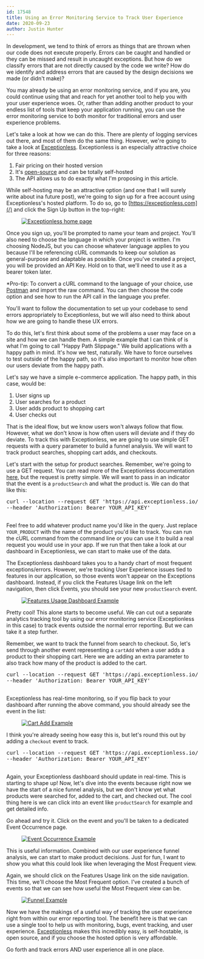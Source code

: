 ```yaml
---
id: 17548
title: Using an Error Monitoring Service to Track User Experience
date: 2020-09-23
author: Justin Hunter
---
```

In development, we tend to think of errors as things that are thrown when our code does not execute properly. Errors can be caught and handled or they can be missed and result in uncaught exceptions. But how do we classify errors that are not directly caused by the code we write? How do we identify and address errors that are caused by the design decisions we made (or didn't make)?

You may already be using an error monitoring service, and if you are, you could continue using that and reach for yet another tool to help you with your user experience woes. Or, rather than adding another product to your endless list of tools that keep your application running, you can use the error monitoring service to both monitor for traditional errors and user experience problems.

Let's take a look at how we can do this. There are plenty of logging services out there, and most of them do the same thing. However, we're going to take a look at [Exceptionless](/). Exceptionless is an especially attractive choice for three reasons:

  1. Fair pricing on their hosted version
  2. It's [open-source](https://github.com/exceptionless/Exceptionless) and can be totally self-hosted
  3. The API allows us to do exactly what I'm proposing in this article.

While self-hosting may be an attractive option (and one that I will surely write about ina future post), we're going to sign up for a free account using Exceptionless's hosted platform. To do so, go to [https://exceptionless.com](/) and click the Sign Up button in the top-right:<figure class="wp-block-image">

[![Exceptionless home page](https://res.cloudinary.com/practicaldev/image/fetch/s--vr57dYkT--/c_limit%2Cf_auto%2Cfl_progressive%2Cq_auto%2Cw_880/https://dev-to-uploads.s3.amazonaws.com/i/q55zt3ytzydt1ahqiyx8.png)](https://res.cloudinary.com/practicaldev/image/fetch/s--vr57dYkT--/c_limit%2Cf_auto%2Cfl_progressive%2Cq_auto%2Cw_880/https://dev-to-uploads.s3.amazonaws.com/i/q55zt3ytzydt1ahqiyx8.png)</figure>

Once you sign up, you'll be prompted to name your team and project. You'll also need to choose the language in which your project is written. I'm choosing NodeJS, but you can choose whatever language applies to you because I'll be referencing cURL commands to keep our solution as general-purpose and adaptable as possible. Once you've created a project, you will be provided an API Key. Hold on to that, we'll need to use it as a bearer token later.

*Pro-tip: To convert a cURL command to the language of your choice, use [Postman](https://www.postman.com/) and import the raw command. You can then choose the code option and see how to run the API call in the language you prefer.

You'll want to follow the documentation to set up your codebase to send errors appropriately to Exceptionless, but we will also need to think about how we are going to handle these UX errors.

To do this, let's first think about some of the problems a user may face on a site and how we can handle them. A simple example that I can think of is what I'm going to call "Happy Path Slippage." We build applications with a happy path in mind. It's how we test, naturally. We have to force ourselves to test outside of the happy path, so it's also important to monitor how often our users deviate from the happy path.

Let's say we have a simple e-commerce application. The happy path, in this case, would be:

  1. User signs up
  2. User searches for a product
  3. User adds product to shopping cart
  4. User checks out

That is the ideal flow, but we know users won't always follow that flow. However, what we don't know is how often users will deviate and if they do deviate. To track this with Exceptionless, we are going to use simple GET requests with a query parameter to build a funnel analysis. We will want to track product searches, shopping cart adds, and checkouts.

Let's start with the setup for product searches. Remember, we're going to use a GET request. You can read more of the Exceptionless documentation [here](https://api.exceptionless.io/docs/index.html), but the request is pretty simple. We will want to pass in an indicator that the event is a `productSearch` and what the product is. We can do that like this:

<pre class="brush: plain; title: ; notranslate" title="">curl --location --request GET 'https://api.exceptionless.io/api/v2/events/submit/usage?source=productSearch&message=YOUR_PRODUCT' \
--header 'Authorization: Bearer YOUR_API_KEY'

</pre>

Feel free to add whatever product name you'd like in the query. Just replace `YOUR_PRODUCT` with the name of the product you'd like to track. You can run the cURL command from the command line or you can use it to build a real request you would use in your app. If we run that then take a look at our dashboard in Exceptionless, we can start to make use of the data.

The Exceptionless dashboard takes you to a handy chart of most frequent exceptions/errors. However, we're tracking User Experience issues tied to features in our application, so those events won't appear on the Exceptions dashboard. Instead, if you click the Features Usage link on the left navigation, then click Events, you should see your new `productSearch` event.<figure class="wp-block-image">

[![Features Usage Dashboard Example](https://res.cloudinary.com/practicaldev/image/fetch/s--MsGu3Dvt--/c_limit%2Cf_auto%2Cfl_progressive%2Cq_auto%2Cw_880/https://dev-to-uploads.s3.amazonaws.com/i/xl6duukcca6gaudnk5sm.png)](https://res.cloudinary.com/practicaldev/image/fetch/s--MsGu3Dvt--/c_limit%2Cf_auto%2Cfl_progressive%2Cq_auto%2Cw_880/https://dev-to-uploads.s3.amazonaws.com/i/xl6duukcca6gaudnk5sm.png)</figure>

Pretty cool! This alone starts to become useful. We can cut out a separate analytics tracking tool by using our error monitoring service (Exceptionless in this case) to track events outside the normal error reporting. But we can take it a step further.

Remember, we want to track the funnel from search to checkout. So, let's send through another event representing a `cartAdd` when a user adds a product to their shopping cart. Here we are adding an extra parameter to also track how many of the product is added to the cart.

<pre class="brush: plain; title: ; notranslate" title="">curl --location --request GET 'https://api.exceptionless.io/api/v2/events/submit/usage?source=cartAdd&value=QUANTITY_ADDED&message=YOUR_PRODUCT' \
--header 'Authorization: Bearer YOUR_API_KEY'

</pre>

Exceptionless has real-time monitoring, so if you flip back to your dashboard after running the above command, you should already see the event in the list:<figure class="wp-block-image">

[![Cart Add Example](https://res.cloudinary.com/practicaldev/image/fetch/s--HnB_sGzg--/c_limit%2Cf_auto%2Cfl_progressive%2Cq_auto%2Cw_880/https://dev-to-uploads.s3.amazonaws.com/i/4yysom04m8f8doqktrip.png)](https://res.cloudinary.com/practicaldev/image/fetch/s--HnB_sGzg--/c_limit%2Cf_auto%2Cfl_progressive%2Cq_auto%2Cw_880/https://dev-to-uploads.s3.amazonaws.com/i/4yysom04m8f8doqktrip.png)</figure>

I think you're already seeing how easy this is, but let's round this out by adding a `checkout` event to track.

<pre class="brush: plain; title: ; notranslate" title="">curl --location --request GET 'https://api.exceptionless.io/api/v2/events/submit/usage?source=checkout&message=YOUR_PRODUCT' \
--header 'Authorization: Bearer YOUR_API_KEY'

</pre>

Again, your Exceptionless dashboard should update in real-time. This is starting to shape up! Now, let's dive into the events because right now we have the start of a nice funnel analysis, but we don't know yet what products were searched for, added to the cart, and checked out. The cool thing here is we can click into an event like `productSearch` for example and get detailed info.

Go ahead and try it. Click on the event and you'll be taken to a dedicated Event Occurrence page.<figure class="wp-block-image">

[![Event Occurrence Example](https://res.cloudinary.com/practicaldev/image/fetch/s--DZcBh5pq--/c_limit%2Cf_auto%2Cfl_progressive%2Cq_auto%2Cw_880/https://dev-to-uploads.s3.amazonaws.com/i/kinzwx1ee3lnmrdhd8ql.png)](https://res.cloudinary.com/practicaldev/image/fetch/s--DZcBh5pq--/c_limit%2Cf_auto%2Cfl_progressive%2Cq_auto%2Cw_880/https://dev-to-uploads.s3.amazonaws.com/i/kinzwx1ee3lnmrdhd8ql.png)</figure>

This is useful information. Combined with our user experience funnel analysis, we can start to make product decisions. Just for fun, I want to show you what this could look like when leveraging the Most Frequent view.

Again, we should click on the Features Usage link on the side navigation. This time, we'll choose the Most Frequent option. I've created a bunch of events so that we can see how useful the Most Frequent view can be.<figure class="wp-block-image">

[![Funnel Example](https://res.cloudinary.com/practicaldev/image/fetch/s--UI_sv1sV--/c_limit%2Cf_auto%2Cfl_progressive%2Cq_auto%2Cw_880/https://dev-to-uploads.s3.amazonaws.com/i/tx77krsijxyz9zudp25c.png)](https://res.cloudinary.com/practicaldev/image/fetch/s--UI_sv1sV--/c_limit%2Cf_auto%2Cfl_progressive%2Cq_auto%2Cw_880/https://dev-to-uploads.s3.amazonaws.com/i/tx77krsijxyz9zudp25c.png)</figure>

Now we have the makings of a useful way of tracking the user experience right from within our error reporting tool. The benefit here is that we can use a single tool to help us with monitoring, bugs, event tracking, and user experience. [Exceptionless](/) makes this incredibly easy, is self-hostable, is open source, and if you choose the hosted option is very affordable.

Go forth and track errors AND user experience all in one place.
